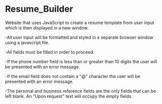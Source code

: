 # Resume_Builder
Website that uses JavaScript to create a resume template from user input which is then displayed in a new window.

-All user input will be formatted and styled in a separate browser window using a javascript file.

-All fields must be filled in order to proceed.

-If the phone number field is less than or greater than 10 digits the user will be presented with an error message.

-If the email field does not contain a "@" character the user will be presented with an error message.

-The personal and business reference fields are the only fields that can be left blank. An "Upon request" text will occupy the empty fields.
